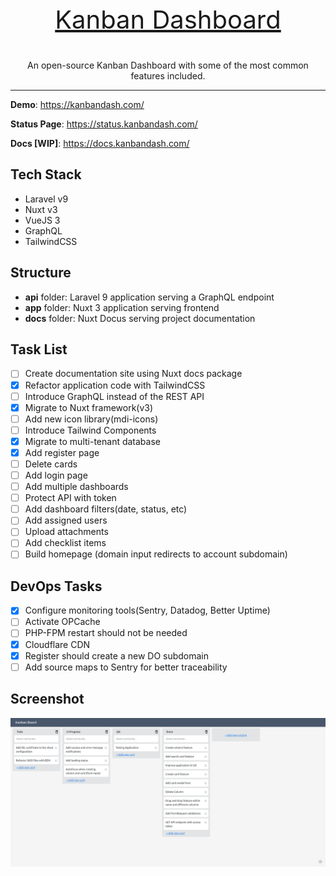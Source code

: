 <p align="center" style="font-size: 40px">
  <a href="https://kanbandash.com" target="_blank">
    Kanban Dashboard
  </a>
</p>
<p align="center">
  An open-source Kanban Dashboard with some of the most common features included.
</p>

------

**Demo**: https://kanbandash.com/

**Status Page**: https://status.kanbandash.com/

**Docs [WIP]**: https://docs.kanbandash.com/

## Tech Stack
- Laravel v9
- Nuxt v3
- VueJS 3
- GraphQL
- TailwindCSS

## Structure
- **api** folder: Laravel 9 application serving a GraphQL endpoint
- **app** folder: Nuxt 3 application serving frontend
- **docs** folder: Nuxt Docus serving project documentation

## Task List
- [ ] Create documentation site using Nuxt docs package
- [x] Refactor application code with TailwindCSS
- [ ] Introduce GraphQL instead of the REST API
- [x] Migrate to Nuxt framework(v3)
- [ ] Add new icon library(mdi-icons)
- [ ] Introduce Tailwind Components
- [x] Migrate to multi-tenant database
- [x] Add register page
- [ ] Delete cards
- [ ] Add login page
- [ ] Add multiple dashboards
- [ ] Protect API with token
- [ ] Add dashboard filters(date, status, etc)
- [ ] Add assigned users
- [ ] Upload attachments
- [ ] Add checklist items
- [ ] Build homepage (domain input redirects to account subdomain)

## DevOps Tasks
- [x] Configure monitoring tools(Sentry, Datadog, Better Uptime)
- [ ] Activate OPCache
- [ ] PHP-FPM restart should not be needed
- [x] Cloudflare CDN
- [x] Register should create a new DO subdomain
- [ ] Add source maps to Sentry for better traceability

## Screenshot
![Screenshot](./docs/public/screenshot.png)
